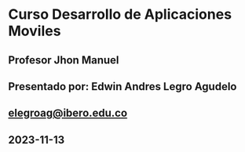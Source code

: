 # Curso Desarrollo de Aplicaciones Moviles
## Profesor Jhon Manuel

## Presentado por: Edwin Andres Legro Agudelo
## elegroag@ibero.edu.co
## 2023-11-13
